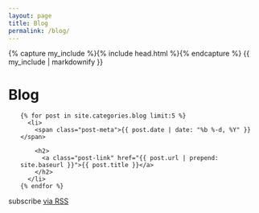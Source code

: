 ```yaml
---
layout: page
title: Blog
permalink: /blog/
---
```


{% capture my_include %}{% include head.html %}{% endcapture %}
{{ my_include | markdownify }}

<div class="home">

  <h1 class="page-heading">Blog</h1>

  <ul class="post-list">

    {% for post in site.categories.blog limit:5 %}
      <li>
        <span class="post-meta">{{ post.date | date: "%b %-d, %Y" }}</span>

        <h2>
          <a class="post-link" href="{{ post.url | prepend: site.baseurl }}">{{ post.title }}</a>
        </h2>
      </li>
    {% endfor %}
  </ul>

  <p class="rss-subscribe">subscribe <a href="{{ "/feed.xml" | prepend: site.baseurl }}">via RSS</a></p>

</div>